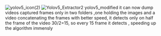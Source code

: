![yolov5_icon(2)](https://user-images.githubusercontent.com/33643615/202762501-eeeb9514-cf6a-4f24-a20d-435b1646dc10.png)          ![Yolov5_Extractor2](https://user-images.githubusercontent.com/33643615/202762792-a94d4b0c-aef2-49bb-959c-d27a9cba7051.png)
yolov5_modified
it can now dump videos captured frames  only in two folders ,one holding the images and a video concatenating the frames with better speed, it detects only on half the frame of the video 30/2=15, so every 15 frame it detects , speeding up the algorithm immensly
